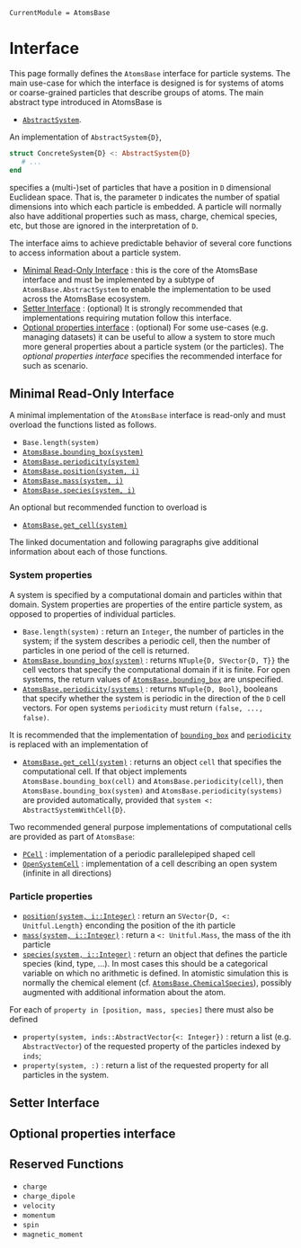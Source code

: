 ```@meta
CurrentModule = AtomsBase
```

# Interface

This page formally defines the `AtomsBase` interface for particle systems. 
The main use-case for which the interface is designed is for systems of atoms or coarse-grained particles that describe groups of atoms. 
The main abstract type introduced in AtomsBase is 
- [`AbstractSystem`](@ref).

An implementation of `AbstractSystem{D}`,  
```julia 
struct ConcreteSystem{D} <: AbstractSystem{D}
   # ... 
end
```
specifies a (multi-)set of particles that have a position in `D` dimensional Euclidean space. That is, the parameter `D` indicates the number of spatial dimensions into which each particle is embedded. 
A particle will normally also have additional properties such as mass, charge, chemical species, etc, but those are ignored in the interpretation of `D`.

The interface aims to achieve predictable behavior of several core functions to access information about a particle system. 
- [Minimal Read-Only Interface](@ref) : this is the core of the AtomsBase interface and must be implemented by a subtype of `AtomsBase.AbstractSystem` to enable the implementation to be used across the AtomsBase ecosystem. 
- [Setter Interface](@ref) : (optional) It is strongly recommended that implementations requiring mutation follow this interface. 
- [Optional properties interface](@ref) : (optional) For some use-cases (e.g. managing datasets) it can be useful to allow a system to store much more general properties about a particle system (or the particles). The *optional properties interface* specifies the recommended interface for such as scenario. 



## Minimal Read-Only Interface 

A minimal implementation of the `AtomsBase` interface is read-only and must overload the functions listed as follows. 

- `Base.length(system)`
- [`AtomsBase.bounding_box(system)`](@ref)
- [`AtomsBase.periodicity(system)`](@ref)
- [`AtomsBase.position(system, i)`](@ref)
- [`AtomsBase.mass(system, i)`](@ref)
- [`AtomsBase.species(system, i)`](@ref)

An optional but recommended function to overload is 
- [`AtomsBase.get_cell(system)`](@ref)

The linked documentation and following paragraphs give additional information about each of those functions.


### System properties

A system is specified by a computational domain and particles within that domain. 
System properties are properties of the entire particle system, as opposed to 
properties of individual particles. 

- `Base.length(system)`  : return an `Integer`, the number of particles in the system; if the system describes a periodic cell, then the number of particles in one period of the cell is returned.
- [`AtomsBase.bounding_box(system)`](@ref) : returns `NTuple{D, SVector{D, T}}` the cell vectors that specify the computational domain if it is finite. For open systems, the return values of [`AtomsBase.bounding_box`](@ref) are unspecified.
- [`AtomsBase.periodicity(systems)`](@ref) : returns `NTuple{D, Bool}`, booleans that specify whether the system is periodic in the direction of the `D` cell vectors. For open systems `periodicity` must return `(false, ..., false)`.

It is recommended that the implementation of [`bounding_box`](@ref) and [`periodicity`](@ref) is replaced with an implementation of 
- [`AtomsBase.get_cell(system)`](@ref) : returns an object `cell` that specifies the computational cell. If that object implements `AtomsBase.bounding_box(cell)` and `AtomsBase.periodicity(cell)`, then `AtomsBase.bounding_box(system)` and `AtomsBase.periodicity(systems)` are provided automatically, provided that `system <: AbstractSystemWithCell{D}`.

Two recommended general purpose implementations of computational cells are provided as part of `AtomsBase`: 
- [`PCell`](@ref) : implementation of a periodic parallelepiped shaped cell
- [`OpenSystemCell`](@ref) : implementation of a cell describing an open system (infinite in all directions)


### Particle properties 

- [`position(system, i::Integer)`](@ref) : return an `SVector{D, <: Unitful.Length}` enconding the position of the ith particle
- [`mass(system, i::Integer)`](@ref) : return a `<: Unitful.Mass`, the mass of the ith particle
- [`species(system, i::Integer)`](@ref) : return an object that defines the particle species (kind, type, ...). In most cases this should be a categorical variable on which no arithmetic is defined. In atomistic simulation this is normally the chemical element (cf. [`AtomsBase.ChemicalSpecies`](@ref)), possibly augmented with additional information about the atom.

For each of `property in [position, mass, species]` there must also be defined 
- `property(system, inds::AbstractVector{<: Integer})` : return a list (e.g. `AbstractVector`) of the requested property of the particles indexed by `inds`;  
- `property(system, :)` : return a list of the requested property for all particles in the system.




## Setter Interface




## Optional properties interface




## Reserved Functions

- `charge` 
- `charge_dipole` 
- `velocity`
- `momentum` 
- `spin`
- `magnetic_moment`
